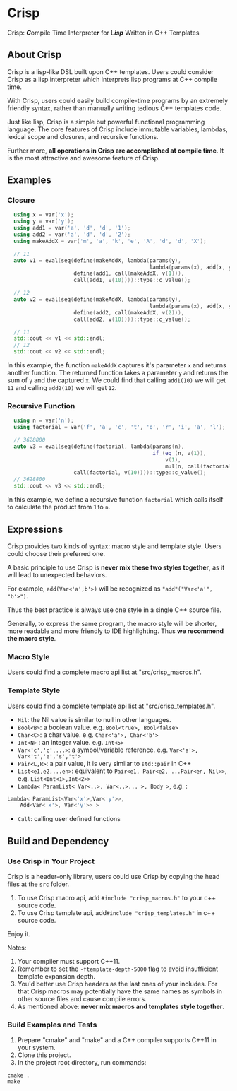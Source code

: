# Crisp
Crisp: ***C***ompile Time Interprete***r*** for L***isp*** Written in C++ Templates

## About Crisp
Crisp is a lisp-like DSL built upon C++ templates.
Users could consider Crisp as a lisp interpreter which interprets lisp programs at C++ compile time.

With Crisp, users could easily build compile-time programs by an extremely friendly syntax,
rather than manually writing tedious C++ templates code. 

Just like lisp, Crisp is a simple but powerful functional programming language. The core features of Crisp
include immutable variables, lambdas, lexical scope and closures, and recursive functions.

Further more, **all operations in Crisp are accomplished at compile time**. It is the most attractive and awesome feature of Crisp.
## Examples
### Closure
```cpp
  using x = var('x');
  using y = var('y');
  using add1 = var('a', 'd', 'd', '1');
  using add2 = var('a', 'd', 'd', '2');
  using makeAddX = var('m', 'a', 'k', 'e', 'A', 'd', 'd', 'X');

  // 11
  auto v1 = eval(seq(define(makeAddX, lambda(params(y),
                                             lambda(params(x), add(x, y)))),
                     define(add1, call(makeAddX, v(1))),
                     call(add1, v(10))))::type::c_value();

  // 12
  auto v2 = eval(seq(define(makeAddX, lambda(params(y),
                                             lambda(params(x), add(x, y)))),
                     define(add2, call(makeAddX, v(2))),
                     call(add2, v(10))))::type::c_value();

  // 11
  std::cout << v1 << std::endl;
  // 12
  std::cout << v2 << std::endl;
```

In this example, the function `makeAddX` captures it's parameter `x` and returns another function.
The returned function takes a parameter `y` and returns the sum of `y` and the captured `x`.
We could find that calling `add1(10)` we will get `11` and calling `add2(10)` we will get `12`. 
 
### Recursive Function
```cpp
  using n = var('n');
  using factorial = var('f', 'a', 'c', 't', 'o', 'r', 'i', 'a', 'l');

  // 3628800
  auto v3 = eval(seq(define(factorial, lambda(params(n),
                                              if_(eq_(n, v(1)),
                                                  v(1),
                                                  mul(n, call(factorial, sub(n, v(1))))))),
                     call(factorial, v(10))))::type::c_value();
  // 3628800
  std::cout << v3 << std::endl;
```

In this example, we define a recursive function `factorial` which calls itself to calculate the product from 1 to `n`.

## Expressions
Crisp provides two kinds of syntax: macro style and template style. Users could choose their preferred one.

A basic principle to use Crisp is **never mix these two styles together**, as it will lead to unexpected behaviors.

For example, `add(Var<'a',b'>)` will be recognized as `"add"("Var<'a'", "b'>")`.   

Thus the best practice is always use one style in a single C++ source file. 

Generally, to express the same program, the macro style will be shorter, more readable 
and more friendly to IDE highlighting. Thus **we recommend the macro style**. 

### Macro Style
Users could find a complete macro api list at "src/crisp_macros.h".
  
### Template Style
Users could find a complete template api list at "src/crisp_templates.h".

- `Nil`: the Nil value is similar to null in other languages.
- `Bool<B>`: a boolean value. e.g. `Bool<true>, Bool<false>`
- `Char<C>`: a char value. e.g. `Char<'a'>, Char<'b'>`
- `Int<N>` : an integer value. e.g. `Int<5>`
- `Var<'c','c',...>`: a symbol/variable reference. e.g. `Var<'a'>, Var<'t','e','s','t'>`
- `Pair<L,R>`: a pair value, it is very similar to `std::pair` in C++
- `List<e1,e2,...en>`: equivalent to  `Pair<e1, Pair<e2, ...Pair<en, Nil>>`, e.g. `List<Int<1>,Int<2>>`
- `Lambda< ParamList< Var<..>, Var<..>... >, Body >`, e.g. :
```cpp
Lambda< ParamList<Var<'x'>,Var<'y'>>,
    Add<Var<'x'>, Var<'y'>> >
```
- `Call`: calling user defined functions 

## Build and Dependency

### Use Crisp in Your Project
Crisp is a header-only library, users could use Crisp by copying the head files at the `src` folder.

1. To use Crisp macro api, add `#include "crisp_macros.h"` to your c++ source code.
2. To use Crisp template api, add`#include "crisp_templates.h"` in c++ source code.

Enjoy it.

Notes:

1. Your compiler must support C++11.
2. Remember to set the `-ftemplate-depth-5000` flag to avoid insufficient template expansion depth.
3. You'd better use Crisp headers as the last ones of your includes. For that Crisp macros may potentially have the same names as symbols in other source files and cause compile errors.
4. As mentioned above: **never mix macros and templates style together**.   

### Build Examples and Tests
1. Prepare "cmake" and "make" and a C++ compiler supports C++11 in your system.
2. Clone this project.
2. In the project root directory, run commands:
```
cmake .
make
```
